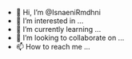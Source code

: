 - 👋 Hi, I’m @IsnaeniRmdhni
- 👀 I’m interested in ...
- 🌱 I’m currently learning ...
- 💞️ I’m looking to collaborate on ...
- 📫 How to reach me ...

<!---
IsnaeniRmdhni/IsnaeniRmdhni is a ✨ special ✨ repository because its `README.md` (this file) appears on your GitHub profile.
You can click the Preview link to take a look at your changes.
--->
